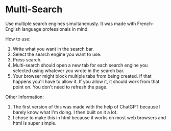# Multi-Search
Use multiple search engines simultaneously. It was made with French-English language professionals in mind.

How to use:
1. Write what you want in the search bar.
2. Select the search engine you want to use.
3. Press search.
4. Multi-search should open a new tab for each search engine you selected using whatever you wrote in the search bar.
5. Your browser might block multiple tabs from being created. If that happens you'll have to allow it. If you allow it, it should work from that point on. You don't need to refresh the page.

Other Information:
1. The first version of this was made with the help of ChatGPT because I barely know what I'm doing. I then built on it a lot.
2. I chose to make this in html because it works on most web browsers and html is super simple.
